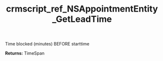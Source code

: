 ﻿---
title: crmscript_ref_NSAppointmentEntity_GetLeadTime
description: TimeSpan NSAppointmentEntity.GetLeadTime()
intellisense: NSAppointmentEntity.GetLeadTime
keywords: NSAppointmentEntity, GetLeadTime
so.topic: reference
---

Time blocked (minutes) BEFORE starttime

**Returns:** TimeSpan



